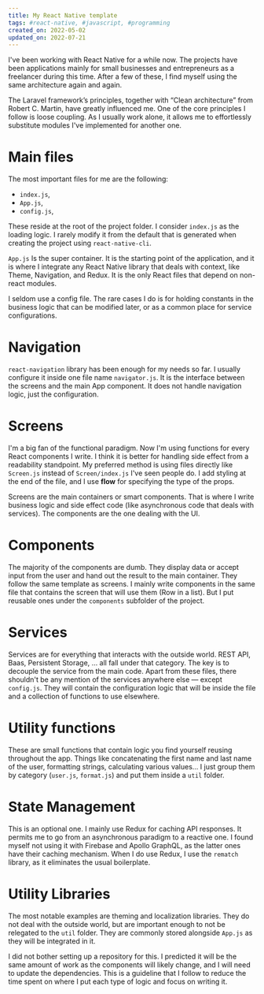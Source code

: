 ```yaml
---
title: My React Native template
tags: #react-native, #javascript, #programming
created_on: 2022-05-02
updated_on: 2022-07-21
---
```


I've been working with React Native for a while now. The projects have been applications mainly for small businesses and entrepreneurs as a freelancer during this time. After a few of these, I find myself using the same architecture again and again.

The Laravel framework’s principles, together with “Clean architecture” from Robert C. Martin, have greatly influenced me. One of the core principles I follow is loose coupling. As I usually work alone, it allows me to effortlessly substitute modules I've implemented for another one.

# Main files

The most important files for me are the following:

- `index.js`,
- `App.js`,
- `config.js`,

These reside at the root of the project folder. I consider `index.js` as the loading logic. I rarely modify it from the default that is generated when creating the project using `react-native-cli`.

`App.js` Is the super container. It is the starting point of the application, and it is where I integrate any React Native library that deals with context, like Theme, Navigation, and Redux. It is the only React files that depend on non-react modules.

I seldom use a config file. The rare cases I do is for holding constants in the business logic that can be modified later, or as a common place for service configurations.

# Navigation

`react-navigation` library has been enough for my needs so far. I usually configure it inside one file name `navigator.js`. It is the interface between the screens and the main App component. It does not handle navigation logic, just the configuration.

# Screens

I'm a big fan of the functional paradigm. Now I'm using functions for every React components I write. I think it is better for handling side effect from a readability standpoint. My preferred method is using files directly like `Screen.js` instead of `Screen/index.js` I've seen people do. I add styling at the end of the file, and I use **flow** for specifying the type of the props.

Screens are the main containers or smart components. That is where I write business logic and side effect code (like asynchronous code that deals with services). The components are the one dealing with the UI.

# Components

The majority of the components are dumb. They display data or accept input from the user and hand out the result to the main container. They follow the same template as screens. I mainly write components in the same file that contains the screen that will use them (Row in a list). But I put reusable ones under the `components` subfolder of the project.

# Services

Services are for everything that interacts with the outside world. REST API, Baas, Persistent Storage, … all fall under that category. The key is to decouple the service from the main code. Apart from these files, there shouldn't be any mention of the services anywhere else — except `config.js`. They will contain the configuration logic that will be inside the file and a collection of functions to use elsewhere.

# Utility functions

These are small functions that contain logic you find yourself reusing throughout the app. Things like concatenating the first name and last name of the user, formatting strings, calculating various values… I just group them by category (`user.js`, `format.js`) and put them inside a `util` folder.

# State Management

This is an optional one. I mainly use Redux for caching API responses. It permits me to go from an asynchronous paradigm to a reactive one. I found myself not using it with Firebase and Apollo GraphQL, as the latter ones have their caching mechanism. When I do use Redux, I use the `rematch` library, as it eliminates the usual boilerplate.

# Utility Libraries

The most notable examples are theming and localization libraries. They do not deal with the outside world, but are important enough to not be relegated to the `util` folder. They are commonly stored alongside `App.js` as they will be integrated in it.

I did not bother setting up a repository for this. I predicted it will be the same amount of work as the components will likely change, and I will need to update the dependencies. This is a guideline that I follow to reduce the time spent on where I put each type of logic and focus on writing it.